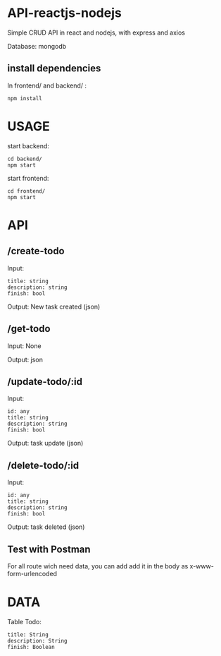 # API-reactjs-nodejs
Simple CRUD API in react and nodejs, with express and axios

Database: mongodb

## install dependencies
In frontend/ and backend/ :
```
npm install
```
# USAGE
start backend:
```
cd backend/
npm start
```

start frontend:
```
cd frontend/
npm start
```

# API
## /create-todo
Input:
```
title: string
description: string
finish: bool

```
Output: New task created (json)

## /get-todo
Input: None

Output: json
## /update-todo/:id
Input:
```
id: any
title: string
description: string
finish: bool
```
Output: task update (json)

## /delete-todo/:id
Input:
```
id: any
title: string
description: string
finish: bool
```
Output: task deleted (json)

## Test with Postman
For all route wich need data, you can add add it in the body as x-www-form-urlencoded

# DATA
Table Todo:
```
title: String
description: String
finish: Boolean
```
